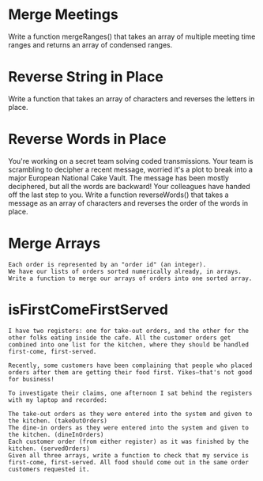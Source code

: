 # Merge Meetings

Write a function mergeRanges() that takes an array of multiple meeting time ranges and returns an array of condensed ranges.

# Reverse String in Place

Write a function that takes an array of characters and reverses the letters in place.

# Reverse Words in Place

You're working on a secret team solving coded transmissions.
Your team is scrambling to decipher a recent message, worried it's a plot to break into a major European National Cake Vault. The message has been mostly deciphered, but all the words are backward! Your colleagues have handed off the last step to you.
Write a function reverseWords() that takes a message as an array of characters and reverses the order of the words in place.

# Merge Arrays

    Each order is represented by an "order id" (an integer).
    We have our lists of orders sorted numerically already, in arrays. Write a function to merge our arrays of orders into one sorted array.

# isFirstComeFirstServed

    I have two registers: one for take-out orders, and the other for the other folks eating inside the cafe. All the customer orders get combined into one list for the kitchen, where they should be handled first-come, first-served.

    Recently, some customers have been complaining that people who placed orders after them are getting their food first. Yikes—that's not good for business!

    To investigate their claims, one afternoon I sat behind the registers with my laptop and recorded:

    The take-out orders as they were entered into the system and given to the kitchen. (takeOutOrders)
    The dine-in orders as they were entered into the system and given to the kitchen. (dineInOrders)
    Each customer order (from either register) as it was finished by the kitchen. (servedOrders)
    Given all three arrays, write a function to check that my service is first-come, first-served. All food should come out in the same order customers requested it.
